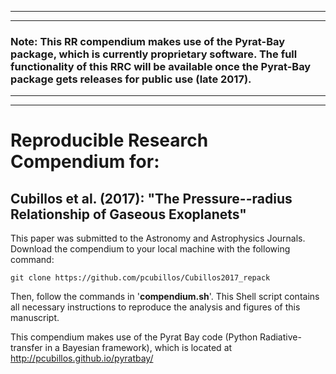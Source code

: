 ***
***
### Note: This RR compendium makes use of the Pyrat-Bay package, which is currently proprietary software.  The full functionality of this RRC will be available once the Pyrat-Bay package gets releases for public use (late 2017).  
***
***

# Reproducible Research Compendium for:

## Cubillos et al. (2017): "The Pressure--radius Relationship of Gaseous Exoplanets"

This paper was submitted to the Astronomy and Astrophysics Journals.  Download the compendium to your local machine with the following command:
```shell
git clone https://github.com/pcubillos/Cubillos2017_repack
```
Then, follow the commands in '**compendium.sh**'.  This Shell script contains all necessary instructions to reproduce the analysis and figures of this manuscript.

This compendium makes use of the Pyrat Bay code (Python Radiative-transfer in a Bayesian framework), which is located at http://pcubillos.github.io/pyratbay/
